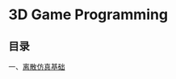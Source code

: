 # 3D Game Programming

## 目录

一、[离散仿真基础](https://github.com/HiXinJ/3D-Game/tree/master/1-%E7%A6%BB%E6%95%A3%E4%BB%BF%E7%9C%9F%E5%BC%95%E6%93%8E%E5%9F%BA%E7%A1%80)
